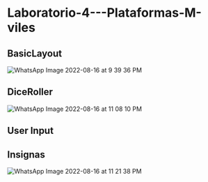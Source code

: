 # Laboratorio-4---Plataformas-M-viles

## BasicLayout
![WhatsApp Image 2022-08-16 at 9 39 36 PM](https://user-images.githubusercontent.com/54123075/185029733-28333e35-68f7-4676-ba4f-2e69a607ccfc.jpeg)

## DiceRoller
![WhatsApp Image 2022-08-16 at 11 08 10 PM](https://user-images.githubusercontent.com/54123075/185040269-a94f0da2-7867-4c99-ba3e-6beb215dd0b2.jpeg)

## User Input

## Insignas
![WhatsApp Image 2022-08-16 at 11 21 38 PM](https://user-images.githubusercontent.com/54123075/185040977-0ae435f7-4c63-4343-8caf-47e463e1cb30.jpeg)
